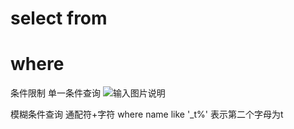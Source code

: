 # select from

# where
条件限制
单一条件查询
![输入图片说明](/imgs/2025-09-03/99J6KfUBC2CQfbyg.png)

模糊条件查询
通配符+字符
where name like '_t%'
表示第二个字母为t
<!--stackedit_data:
eyJoaXN0b3J5IjpbMTE1MzM0Njk2MSwtMjc5MDM1NzI5LDI5ND
ExOTI5Nyw0NDA5MDU2MTldfQ==
-->